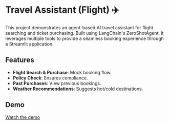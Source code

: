 # Travel Assistant (Flight) ✈️

This project demonstrates an agent-based AI travel assistant for flight searching and ticket purchasing. Built using LangChain's ZeroShotAgent, it leverages multiple tools to provide a seamless booking experience through a Streamlit application.

## Features
- **Flight Search & Purchase**: Mock booking flow.
- **Policy Check**: Ensures compliance.
- **Past Purchases**: View previous bookings.
- **Weather Recommendations**: Suggests hot/cold destinations.

## Demo
[Watch the demo](https://drive.google.com/file/d/1mZy2LF2Yz7WJR40v8bUDe-gmPJfZQM-E/view?usp=sharing)  


